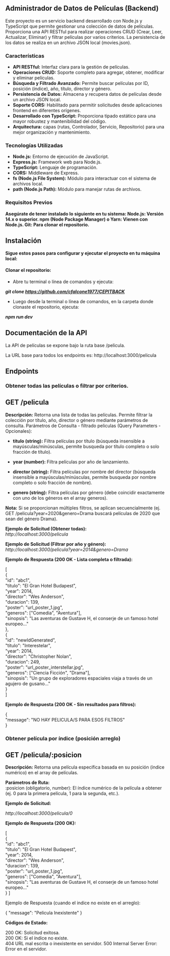 ## Administrador de Datos de Películas (Backend)
Este proyecto es un servicio backend desarrollado con Node.js y TypeScript que permite 
gestionar una colección de datos de películas. Proporciona una API RESTful para realizar 
operaciones CRUD (Crear, Leer, Actualizar, Eliminar) y filtrar películas por varios criterios.
La persistencia de los datos se realiza en un archivo JSON local (movies.json).


### Características

* **API RESTful:** Interfaz clara para la gestión de películas.
* **Operaciones CRUD:** Soporte completo para agregar, obtener, modificar y eliminar películas.
* **Búsqueda y Filtrado Avanzado:** Permite buscar películas por ID, posición (índice), año, título, director y género.
* **Persistencia de Datos:** Almacena y recupera datos de películas desde un archivo JSON local.
* **Soporte CORS:** Habilitado para permitir solicitudes desde aplicaciones frontend en diferentes orígenes.
* **Desarrollado con TypeScript:** Proporciona tipado estático para una mayor robustez y mantenibilidad del código. 
* **Arquitectura:** capas (rutas, Controlador, Servicio, Repositorio) para una mejor organización y mantenimiento.


### Tecnologías Utilizadas

* **Node.js:** Entorno de ejecución de JavaScript.
* **Express.js:** Framework web para Node.js.
* **TypeScript:** Lenguaje de programación.
* **CORS:** Middleware de Express.
* **fs (Node.js File System):** Módulo para interactuar con el sistema de archivos local.
* **path (Node.js Path):** Módulo para manejar rutas de archivos.


### Requisitos Previos
**Asegúrate de tener instalado lo siguiente en tu sistema:
Node.js: Versión 14.x o superior.
npm (Node Package Manager) o Yarn: Vienen con Node.js.
Git: Para clonar el repositorio.**


## Instalación
**Sigue estos pasos para configurar y ejecutar el proyecto en tu máquina local:**

#### Clonar el repositorio:
* Abre tu terminal o línea de comandos y ejecuta:

**_git clone https://github.com/cfalcone1977/CEPITBACK_**

* Luego desde la terminal o línea de comandos, en la carpeta donde clonaste el repositorio, ejecuta:

**_npm run dev_**






## Documentación de la API
La API de películas se expone bajo la ruta base /pelicula.

La URL base para todos los endpoints es:
http://localhost:3000/pelicula

## Endpoints

### Obtener todas las películas o filtrar por criterios.
   
## GET /pelicula

**Descripción:** Retorna una lista de todas las películas. Permite filtrar la colección por 
título, año, director o género mediante parámetros de consulta.
Parámetros de Consulta - filtrado peliculas (Query Parameters - Opcionales):

* **titulo (string):** Filtra películas por título (búsqueda insensible a mayúsculas/minúsculas, permite busqueda por título completo o solo fracción de título).

* **year (number):** Filtra películas por año de lanzamiento.

* **director (string):** Filtra películas por nombre del director (búsqueda insensible a mayúsculas/minúsculas, permite busqueda por nombre completo o solo fracción de nombre).

* **genero (string):** Filtra películas por género (debe coincidir exactamente con uno de los géneros en el array generos).

**Nota:** Si se proporcionan múltiples filtros, se aplican secuencialmente (ej. GET /pelicula?year=2020&genero=Drama buscará películas de 2020 que sean del género Drama).

 **Ejemplo de Solicitud (Obtener todas):**  
_http://localhost:3000/pelicula_

**Ejemplo de Solicitud (Filtrar por año y género):**  
_http://localhost:3000/pelicula?year=2014&genero=Drama_



**Ejemplo de Respuesta (200 OK - Lista completa o filtrada):**

[  
  {  
    "id": "abc1",  
    "titulo": "El Gran Hotel Budapest",   
    "year": 2014,  
    "director": "Wes Anderson",  
    "duracion": 139,  
    "poster": "url_poster_1.jpg",  
    "generos": ["Comedia", "Aventura"],  
    "sinopsis": "Las aventuras de Gustave H, el conserje de un famoso hotel europeo..."  
  },  
  {  
    "id": "newIdGenerated",  
    "titulo": "Interestelar",  
    "year": 2014,  
    "director": "Christopher Nolan",  
    "duracion": 249,  
    "poster": "url_poster_interstellar.jpg",  
    "generos": ["Ciencia Ficción", "Drama"],  
    "sinopsis": "Un grupo de exploradores espaciales viaja a través de un agujero de gusano..."  
  }  
]    


**Ejemplo de Respuesta (200 OK - Sin resultados para filtros):**  

{  
  "message": "NO HAY PELICULA/S PARA ESOS FILTROS"  
}  

### Obtener película por índice (posición arreglo)  

## GET /pelicula/:posicion  

**Descripción:** Retorna una película específica basada en su posición (índice numérico) en el array de películas.  

**Parámetros de Ruta:**  
:posicion (obligatorio, number): El índice numérico de la película a obtener (ej. 0 para la primera película, 1 para la segunda, etc.).

**Ejemplo de Solicitud:**  

_http://localhost:3000/pelicula/0_  

**Ejemplo de Respuesta (200 OK):**  

[  
  {  
    "id": "abc1",  
    "titulo": "El Gran Hotel Budapest",  
    "year": 2014,  
    "director": "Wes Anderson",  
    "duracion": 139,  
    "poster": "url_poster_1.jpg",  
    "generos": ["Comedia", "Aventura"],  
    "sinopsis": "Las aventuras de Gustave H, el conserje de un famoso hotel europeo..."  
  }
]

Ejemplo de Respuesta (cuando el indice no existe en el arreglo):

{
  "message": "Pelicula Inexistente"
}

**Códigos de Estado:**  

200 OK: Solicitud exitosa.  
200 OK: Si el índice no existe.  
404 URL mal escrita o inexistente en servidor.
500 Internal Server Error: Error en el servidor.  



  





  
